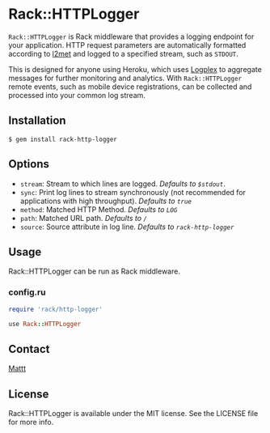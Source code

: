 # Rack::HTTPLogger

`Rack::HTTPLogger` is Rack middleware
that provides a logging endpoint for your application.
HTTP request parameters are automatically formatted
according to [l2met](https://github.com/ryandotsmith/l2met)
and logged to a specified stream,
such as `STDOUT`.

This is designed for anyone using Heroku,
which uses [Logplex](https://devcenter.heroku.com/articles/logplex)
to aggregate messages for further monitoring and analytics.
With `Rack::HTTPLogger` remote events,
such as mobile device registrations,
can be collected and processed into your common log stream.

## Installation

```
$ gem install rack-http-logger
```

## Options

- `stream`: Stream to which lines are logged. _Defaults to `$stdout`_.
- `sync`: Print log lines to stream synchronously (not recommended for applications with high throughput). _Defaults to `true`_
- `method`: Matched HTTP Method. _Defaults to `LOG`_
- `path`: Matched URL path. _Defaults to `/`_
- `source`: Source attribute in log line. _Defaults to `rack-http-logger`_

## Usage

Rack::HTTPLogger can be run as Rack middleware.

### config.ru

```ruby
require 'rack/http-logger'

use Rack::HTTPLogger
```

## Contact

[Mattt](https://twitter.com/mattt)

## License

Rack::HTTPLogger is available under the MIT license.
See the LICENSE file for more info.
